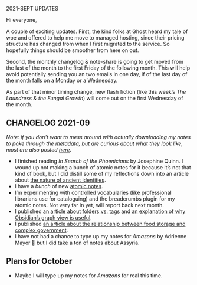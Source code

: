 2021-SEPT UPDATES

Hi everyone,

A couple of exciting updates. First, the kind folks at Ghost heard my tale of woe and offered to help me move to managed hosting, since their pricing structure has changed from when I first migrated to the service. So hopefully things should be smoother from here on out. 

Second, the monthly changelog & note-share is going to get moved from the last of the month to the first Friday of the following month. This will help avoid potentially sending you an two emails in one day, if of the last day of the month falls on a Monday or a Wednesday. 

As part of that minor timing change, new flash fiction (like this week’s _The Laundress & the Fungal Growth_)  will come out on the first Wednesday of the month. 

## CHANGELOG 2021-09

*Note: if you don't want to mess around with actually downloading my notes to poke through the [metadata](https://www.opendatasoft.com/blog/2016/08/25/what-is-metadata-and-why-is-it-important-data), but are curious about what they look like, most are also posted [here](https://publish.obsidian.md/eleanorkonik/).*

- I finished reading _In Search of the Phoenicians_ by Josephine Quinn. I wound up not making a bunch of atomic notes for it because it’s not that kind of book, but I did distill some of my reflections down into an article about [the nature of ancient identities](https://eleanorkonik.com/ancient-identities-complex-cultures/).  
- I have a *bunch* of new [atomic notes](https://notes.andymatuschak.org/Evergreen_notes_should_be_atomic). 
- I’m experimenting with controlled vocabularies (like professional librarians use for cataloguing) and the breadcrumbs plugin for my atomic notes. Not very far in yet, will report back next month. 
- I published [an article about folders vs. tags](https://eleanorkonik.com/yet-another-hot-take-on-folders-versus-tags/) and [an explanation of why Obsidian’s graph view is useful](https://eleanorkonik.com/its-not-just-a-pretty-gimmick-in-defense-of-obsidians-graph-view/). 
- I published [an article about the relationship between food storage and complex government](https://eleanorkonik.com/food-storage-complex-government/). 
- I have not had a chance to type up my notes for _Amazons_ by Adrienne Mayor :see_no_evil: but I did take a ton of notes about Assyria. 

## Plans for October

- Maybe I will type up my notes for _Amazons_ for real this time. 

